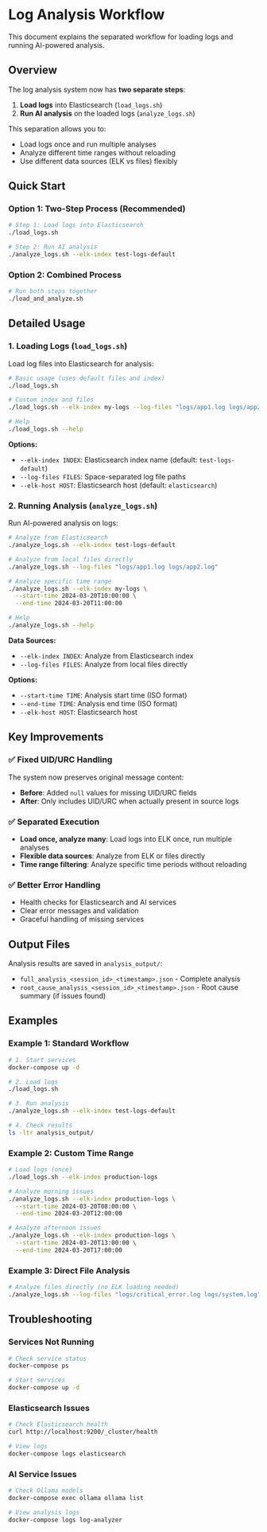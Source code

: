 # Log Analysis Workflow

This document explains the separated workflow for loading logs and running AI-powered analysis.

## Overview

The log analysis system now has **two separate steps**:

1. **Load logs** into Elasticsearch (`load_logs.sh`)
2. **Run AI analysis** on the loaded logs (`analyze_logs.sh`)

This separation allows you to:
- Load logs once and run multiple analyses
- Analyze different time ranges without reloading
- Use different data sources (ELK vs files) flexibly

## Quick Start

### Option 1: Two-Step Process (Recommended)

```bash
# Step 1: Load logs into Elasticsearch
./load_logs.sh

# Step 2: Run AI analysis
./analyze_logs.sh --elk-index test-logs-default
```

### Option 2: Combined Process

```bash
# Run both steps together
./load_and_analyze.sh
```

## Detailed Usage

### 1. Loading Logs (`load_logs.sh`)

Load log files into Elasticsearch for analysis:

```bash
# Basic usage (uses default files and index)
./load_logs.sh

# Custom index and files
./load_logs.sh --elk-index my-logs --log-files "logs/app1.log logs/app2.log"

# Help
./load_logs.sh --help
```

**Options:**
- `--elk-index INDEX`: Elasticsearch index name (default: `test-logs-default`)
- `--log-files FILES`: Space-separated log file paths
- `--elk-host HOST`: Elasticsearch host (default: `elasticsearch`)

### 2. Running Analysis (`analyze_logs.sh`)

Run AI-powered analysis on logs:

```bash
# Analyze from Elasticsearch
./analyze_logs.sh --elk-index test-logs-default

# Analyze from local files directly
./analyze_logs.sh --log-files "logs/app1.log logs/app2.log"

# Analyze specific time range
./analyze_logs.sh --elk-index my-logs \
  --start-time 2024-03-20T10:00:00 \
  --end-time 2024-03-20T11:00:00

# Help
./analyze_logs.sh --help
```

**Data Sources:**
- `--elk-index INDEX`: Analyze from Elasticsearch index
- `--log-files FILES`: Analyze from local files directly

**Options:**
- `--start-time TIME`: Analysis start time (ISO format)
- `--end-time TIME`: Analysis end time (ISO format)
- `--elk-host HOST`: Elasticsearch host

## Key Improvements

### ✅ **Fixed UID/URC Handling**

The system now preserves original message content:
- **Before**: Added `null` values for missing UID/URC fields
- **After**: Only includes UID/URC when actually present in source logs

### ✅ **Separated Execution**

- **Load once, analyze many**: Load logs into ELK once, run multiple analyses
- **Flexible data sources**: Analyze from ELK or files directly
- **Time range filtering**: Analyze specific time periods without reloading

### ✅ **Better Error Handling**

- Health checks for Elasticsearch and AI services
- Clear error messages and validation
- Graceful handling of missing services

## Output Files

Analysis results are saved in `analysis_output/`:

- `full_analysis_<session_id>_<timestamp>.json` - Complete analysis
- `root_cause_analysis_<session_id>_<timestamp>.json` - Root cause summary (if issues found)

## Examples

### Example 1: Standard Workflow

```bash
# 1. Start services
docker-compose up -d

# 2. Load logs
./load_logs.sh

# 3. Run analysis
./analyze_logs.sh --elk-index test-logs-default

# 4. Check results
ls -ltr analysis_output/
```

### Example 2: Custom Time Range

```bash
# Load logs (once)
./load_logs.sh --elk-index production-logs

# Analyze morning issues
./analyze_logs.sh --elk-index production-logs \
  --start-time 2024-03-20T08:00:00 \
  --end-time 2024-03-20T12:00:00

# Analyze afternoon issues  
./analyze_logs.sh --elk-index production-logs \
  --start-time 2024-03-20T13:00:00 \
  --end-time 2024-03-20T17:00:00
```

### Example 3: Direct File Analysis

```bash
# Analyze files directly (no ELK loading needed)
./analyze_logs.sh --log-files "logs/critical_error.log logs/system.log"
```

## Troubleshooting

### Services Not Running
```bash
# Check service status
docker-compose ps

# Start services
docker-compose up -d
```

### Elasticsearch Issues
```bash
# Check Elasticsearch health
curl http://localhost:9200/_cluster/health

# View logs
docker-compose logs elasticsearch
```

### AI Service Issues
```bash
# Check Ollama models
docker-compose exec ollama ollama list

# View analysis logs
docker-compose logs log-analyzer
``` 